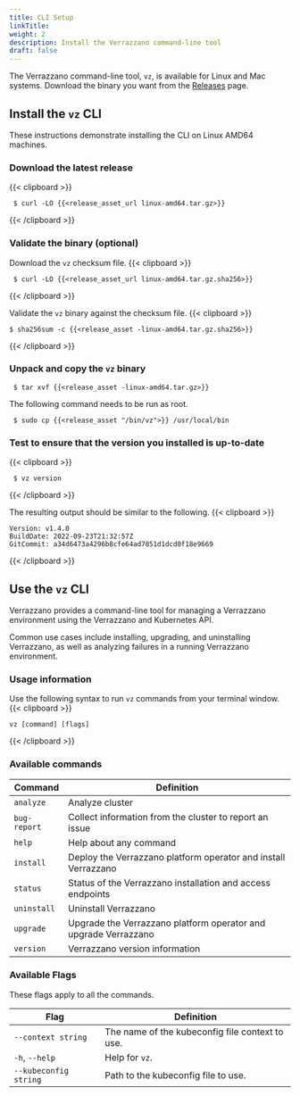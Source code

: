 ```yaml
---
title: CLI Setup
linkTitle:
weight: 2
description: Install the Verrazzano command-line tool
draft: false
---
```


The Verrazzano command-line tool, `vz`, is available for Linux and Mac systems.
Download the binary you want from the [Releases](https://github.com/verrazzano/verrazzano/releases/) page.

## Install the `vz` CLI

These instructions demonstrate installing the CLI on Linux AMD64 machines.

### Download the latest release
{{< clipboard >}}
<div class="highlight">

     $ curl -LO {{<release_asset_url linux-amd64.tar.gz>}}

</div>
{{< /clipboard >}}

### Validate the binary (optional)
Download the `vz` checksum file.
{{< clipboard >}}
<div class="highlight">

     $ curl -LO {{<release_asset_url linux-amd64.tar.gz.sha256>}}

</div>
{{< /clipboard >}}

Validate the `vz` binary against the checksum file.
{{< clipboard >}}
<div class="highlight">

    $ sha256sum -c {{<release_asset -linux-amd64.tar.gz.sha256>}}

</div>
{{< /clipboard >}}

### Unpack and copy the `vz` binary

  ```shell
   $ tar xvf {{<release_asset -linux-amd64.tar.gz>}}
  ```
  The following command needs to be run as root.
  ```shell
   $ sudo cp {{<release_asset "/bin/vz">}} /usr/local/bin
  ```

### Test to ensure that the version you installed is up-to-date
{{< clipboard >}}
<div class="highlight">

     $ vz version

</div>
{{< /clipboard >}}

The resulting output should be similar to the following.
{{< clipboard >}}
<div class="highlight">

    Version: v1.4.0
    BuildDate: 2022-09-23T21:32:57Z
    GitCommit: a34d6473a4296b8cfe64ad7851d1dcd0f18e9669

</div>
{{< /clipboard >}}

## Use the `vz` CLI

Verrazzano provides a command-line tool for managing a Verrazzano environment using the Verrazzano and Kubernetes API.

Common use cases include installing, upgrading, and uninstalling Verrazzano,
as well as analyzing failures in a running Verrazzano environment.

### Usage information

Use the following syntax to run `vz` commands from your terminal window.
{{< clipboard >}}
<div class="highlight">

    vz [command] [flags]

</div>
{{< /clipboard >}}

### Available commands

| Command     | Definition                                                      |
|-------------|-----------------------------------------------------------------|
| `analyze`   | Analyze cluster                                                 |
| `bug-report`| Collect information from the cluster to report an issue         |
| `help`      | Help about any command                                          |
| `install`   | Deploy the Verrazzano platform operator and install Verrazzano  |
| `status`    | Status of the Verrazzano installation and access endpoints      |
| `uninstall` | Uninstall Verrazzano                                            |
| `upgrade`   | Upgrade the Verrazzano platform operator and upgrade Verrazzano |
| `version`   | Verrazzano version information                                  |

### Available Flags

These flags apply to all the commands.

| Flag                  | Definition                                 |
|-----------------------|--------------------------------------------|
| `--context string`    | The name of the kubeconfig file context to use. |
| `-h`, `--help`        | Help for `vz`.                             |
| `--kubeconfig string` | Path to the kubeconfig file to use.        |

